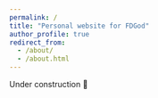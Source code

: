 ```yaml
---
permalink: /
title: "Personal website for FDGod"
author_profile: true
redirect_from: 
  - /about/
  - /about.html
---
```

Under construction 🚧


